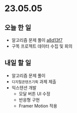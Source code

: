 # 23.05.05

## 오늘 한 일
- 알고리즘 문제 풀이 [a8d13f7](https://github.com/kangju2000/Algorithm/commit/a8d13f7d8387de349bd591556926a3a4c83a3e9e)
- 구똑 프로젝트 데이터 수집 및 회의

## 내일 할 일
- 알고리즘 문제 풀이
- `디지털콘텐츠기획` 과제 제출
- 익스텐션 개발
  - 모달 버튼 UI 수정
  - 반응형 구현
  - Framer Motion 적용
